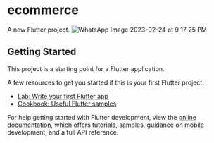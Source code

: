 # ecommerce

A new Flutter project.
![WhatsApp Image 2023-02-24 at 9 17 25 PM](https://user-images.githubusercontent.com/94775108/221402721-54e84cb3-2a8c-44c8-9810-10b382501b6f.jpeg)

## Getting Started

This project is a starting point for a Flutter application.

A few resources to get you started if this is your first Flutter project:

- [Lab: Write your first Flutter app](https://docs.flutter.dev/get-started/codelab)
- [Cookbook: Useful Flutter samples](https://docs.flutter.dev/cookbook)

For help getting started with Flutter development, view the
[online documentation](https://docs.flutter.dev/), which offers tutorials,
samples, guidance on mobile development, and a full API reference.
